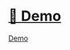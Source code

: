 # [🔗 Demo](http://www.ecine.somee.com/Movies)

<a href="http://ecine.somee.com/Movies" target="_blank">Demo</a>